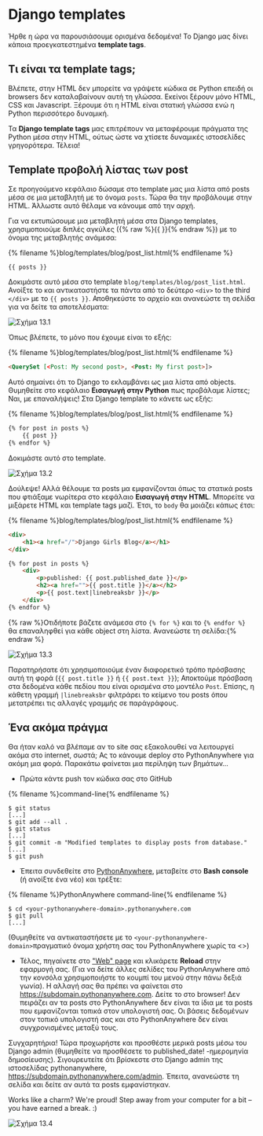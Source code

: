 # Django templates

Ήρθε η ώρα να παρουσιάσουμε ορισμένα δεδομένα! Το Django μας δίνει κάποια προεγκατεστημένα **template tags**.

## Τι είναι τα template tags;

Βλέπετε, στην HTML δεν μπορείτε να γράψετε κώδικα σε Python επειδή οι browsers δεν καταλαβαίνουν αυτή τη γλώσσα. Εκείνοι ξέρουν μόνο HTML, CSS και Javascript. Ξέρουμε ότι η HTML είναι στατική γλώσσα ενώ η Python περισσότερο δυναμική.

Τα **Django template tags** μας επιτρέπουν να μεταφέρουμε πράγματα της Python μέσα στην HTML, ούτως ώστε να χτίσετε δυναμικές ιστοσελίδες γρηγορότερα. Τέλεια!

## Template προβολή λίστας των post

Σε προηγούμενο κεφάλαιο δώσαμε στο template μας μια λίστα από posts μέσα σε μια μεταβλητή με το όνομα `posts`. Τώρα θα την προβάλουμε στην HTML. Άλλωστε αυτό θέλαμε να κάνουμε από την αρχή.

Για να εκτυπώσουμε μια μεταβλητή μέσα στα Django templates, χρησιμοποιούμε διπλές αγκύλες ({% raw %}{{ }}{% endraw %}) με το όνομα της μεταβλητής ανάμεσα:

{% filename %}blog/templates/blog/post_list.html{% endfilename %}

```html
{{ posts }}
```

Δοκιμάστε αυτό μέσα στο template `blog/templates/blog/post_list.html`. Ανοίξτε το και αντικαταστήστε τα πάντα από το δεύτερο `<div>` to the third `</div>` με το `{{ posts }}`. Αποθηκεύστε το αρχείο και ανανεώστε τη σελίδα για να δείτε τα αποτελέσματα:

![Σχήμα 13.1](images/step1.png)

Όπως βλέπετε, το μόνο που έχουμε είναι το εξής:

{% filename %}blog/templates/blog/post_list.html{% endfilename %}

```html
<QuerySet [<Post: My second post>, <Post: My first post>]>
```

Αυτό σημαίνει ότι το Django το εκλαμβάνει ως μια λίστα από objects. Θυμηθείτε στο κεφάλαιο **Εισαγωγή στην Python** πως προβάλαμε λίστες; Ναι, με επαναλήψεις! Στα Django template το κάνετε ως εξής:

{% filename %}blog/templates/blog/post_list.html{% endfilename %}

```html
{% for post in posts %}
    {{ post }}
{% endfor %}
```

Δοκιμάστε αυτό στο template.

![Σχήμα 13.2](images/step2.png)

Δούλεψε! Αλλά θέλουμε τα posts μα εμφανίζονται όπως τα στατικά posts που φτιάξαμε νωρίτερα στο κεφάλαιο **Εισαγωγή στην HTML**. Μπορείτε να μιξάρετε HTML και template tags μαζί. Έτσι, το `body` θα μοιάζει κάπως έτσι:

{% filename %}blog/templates/blog/post_list.html{% endfilename %}

```html
<div>
    <h1><a href="/">Django Girls Blog</a></h1>
</div>

{% for post in posts %}
    <div>
        <p>published: {{ post.published_date }}</p>
        <h2><a href="">{{ post.title }}</a></h2>
        <p>{{ post.text|linebreaksbr }}</p>
    </div>
{% endfor %}
```

{% raw %}Οτιδήποτε βάζετε ανάμεσα στο `{% for %}` και το `{% endfor %}` θα επαναληφθεί για κάθε object στη λίστα. Ανανεώστε τη σελίδα:{% endraw %}

![Σχήμα 13.3](images/step3.png)

Παρατηρήσατε ότι χρησιμοποιούμε έναν διαφορετικό τρόπο πρόσβασης αυτή τη φορά (`{{ post.title }}` ή `{{ post.text }}`); Αποκτούμε πρόσβαση στα δεδομένα κάθε πεδίου που είναι ορισμένα στο μοντέλο `Post`. Επίσης, η κάθετη γραμμή `|linebreaksbr` φιλτράρει το κείμενο του posts όπου μετατρέπει τις αλλαγές γραμμής σε παράγράφους.

## Ένα ακόμα πράγμα

Θα ήταν καλό να βλέπαμε αν το site σας εξακολουθεί να λειτουργεί ακόμα στο internet, σωστά; Ας το κάνουμε deploy στο PythonAnywhere για ακόμη μια φορά. Παρακάτω φαίνεται μια περίληψη των βημάτων…

* Πρώτα κάντε push τον κώδικα σας στο GitHub

{% filename %}command-line{% endfilename %}

    $ git status
    [...]
    $ git add --all .
    $ git status
    [...]
    $ git commit -m "Modified templates to display posts from database."
    [...]
    $ git push
    

* Έπειτα συνδεθείτε στο [PythonAnywhere](https://www.pythonanywhere.com/consoles/), μεταβείτε στο **Bash console** (ή ανοίξτε ένα νέο) και τρέξτε:

{% filename %}PythonAnywhere command-line{% endfilename %}

    $ cd <your-pythonanywhere-domain>.pythonanywhere.com
    $ git pull
    [...]
    

(Θυμηθείτε να αντικαταστήσετε με το `<your-pythonanywhere-domain>`πραγματικό όνομα χρήστη σας του PythonAnywhere χωρίς τα <>)

* Τέλος, πηγαίνετε στο ["Web" page](https://www.pythonanywhere.com/web_app_setup/) και κλικάρετε **Reload** στην εφαρμογή σας. (Για να δείτε άλλες σελίδες του PythonAnywhere από την κονσόλα χρησιμοποιήστε το κουμπί του μενού στην πάνω δεξιά γωνία). Η αλλαγή σας θα πρέπει να φαίνεται στο https://subdomain.pythonanywhere.com. Δείτε το στο browser! Δεν πειράζει αν τα posts στο PythonAnywhere δεν είναι τα ίδια με τα posts που εμφανίζονται τοπικά στον υπολογιστή σας. Οι βάσεις δεδομένων στον τοπικό υπολογιστή σας και στο PythonAnywhere δεν είναι συγχρονισμένες μεταξύ τους.

Συγχαρητήρια! Τώρα προχωρήστε και προσθέστε μερικά posts μέσω του Django admin (θυμηθείτε να προσθέσετε το published_date! -ημερομηνία δημοσίευσης). Σιγουρευτείτε ότι βρίσκεστε στο Django admin της ιστοσελίδας pythonanywhere, https://subdomain.pythonanywhere.com/admin. Έπειτα, ανανεώστε τη σελίδα και δείτε αν αυτά τα posts εμφανίστηκαν.

Works like a charm? We're proud! Step away from your computer for a bit – you have earned a break. :)

![Σχήμα 13.4](images/donut.png)